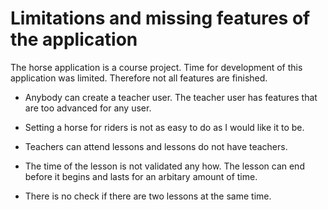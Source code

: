 # Limitations and missing features of the application

The horse application is a  course project. Time for development of this application was limited. Therefore not all features are finished.

* Anybody can create a teacher user. The teacher user has features that are too advanced for any user.

* Setting a horse for riders is not as easy to do as I would like it to be.

* Teachers can attend lessons and lessons do not have teachers.

* The time of the lesson is not validated any how. The lesson can end before it begins and lasts for an arbitary amount of time.

* There is no check if there are two lessons at the same time.

